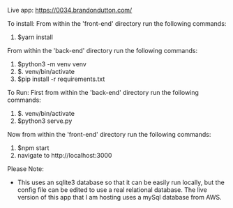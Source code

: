 Live app: https://0034.brandondutton.com/

To install:
From within the 'front-end' directory run the following commands:

1. $yarn install

From within the 'back-end' directory run the following commands:

1. $python3 -m venv venv
2. $. venv/bin/activate
3. $pip install -r requirements.txt

To Run:
First from within the 'back-end' directory run the following commands:

1. $. venv/bin/activate
2. $python3 serve.py

Now from within the 'front-end' directory run the following commands:

1. $npm start
2. navigate to http://localhost:3000

Please Note:

- This uses an sqlite3 database so that it can be easily run locally, but the config file can be edited to use a real relational database. The live version of this app that I am hosting uses a mySql database from AWS.

